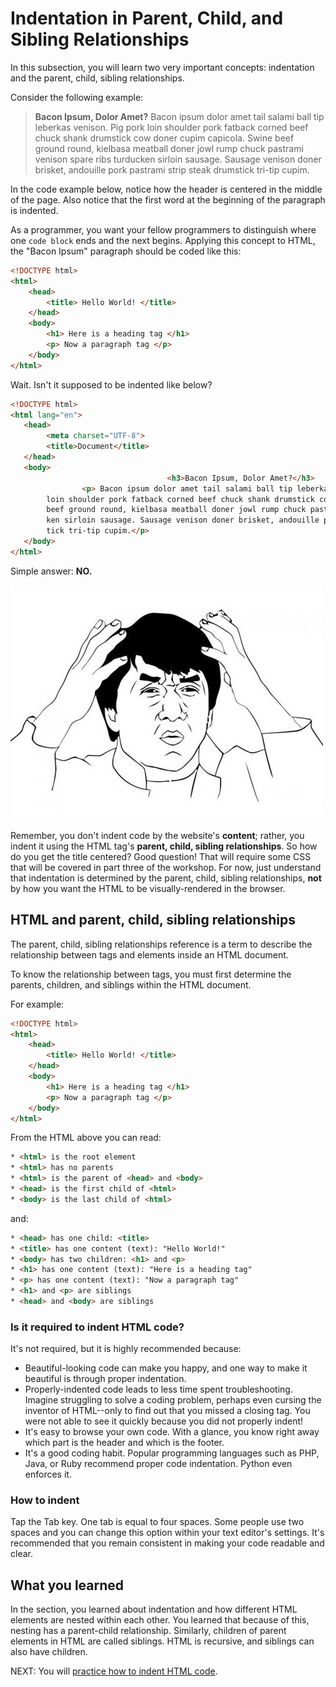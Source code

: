 # Indentation in Parent, Child, and Sibling Relationships

In this subsection, you will learn two very important concepts: indentation and the parent, child, sibling relationships.

Consider the following example:

> **Bacon Ipsum, Dolor Amet?**
Bacon ipsum dolor amet tail salami ball tip leberkas venison. Pig pork loin shoulder pork fatback corned beef chuck shank drumstick cow doner cupim capicola. Swine beef ground round, kielbasa meatball doner jowl rump chuck pastrami venison spare ribs turducken sirloin sausage. Sausage venison doner brisket, andouille pork pastrami strip steak drumstick tri-tip cupim.

In the code example below, notice how the header is centered in the middle of the page. Also notice that the first word at the beginning of the paragraph is indented.

As a programmer, you want your fellow programmers to distinguish where one `code block` ends and the next begins. Applying this concept to HTML, the "Bacon Ipsum" paragraph should be coded like this:

``` html
<!DOCTYPE html>
<html>
    <head>
        <title> Hello World! </title>
    </head>
    <body>
        <h1> Here is a heading tag </h1>
        <p> Now a paragraph tag </p>
    </body>
</html>
```

Wait. Isn't it supposed to be indented like below?

``` html
<!DOCTYPE html>
<html lang="en">
   <head>
        <meta charset="UTF-8">
        <title>Document</title>
   </head>
   <body>
                                   <h3>Bacon Ipsum, Dolor Amet?</h3>
                <p> Bacon ipsum dolor amet tail salami ball tip leberkas venison. Pig pork
        loin shoulder pork fatback corned beef chuck shank drumstick cow doner cupim capicola. Swine
        beef ground round, kielbasa meatball doner jowl rump chuck pastrami venison spare ribs turdu
        ken sirloin sausage. Sausage venison doner brisket, andouille pork pastrami strip steak drums
        tick tri-tip cupim.</p>
   </body>
</html>
```

Simple answer: **NO.**

![Pic of Frustrated Man](../images/what.jpeg)

Remember, you don't indent code by the website's **content**; rather, you indent it using the HTML tag's **parent, child, sibling relationships**. So how do you get the title centered? Good question! That will require some CSS that will be covered in part three of the workshop. For now, just understand that indentation is determined by the parent, child, sibling relationships, **not** by how you want the HTML to be visually-rendered in the browser.

## HTML and parent, child, sibling relationships

The parent, child, sibling relationships reference is a term to describe the relationship between tags and elements inside an HTML document.

To know the relationship between tags, you must first determine the parents, children, and siblings within the HTML document.

For example:

``` html
<!DOCTYPE html>
<html>
    <head>
        <title> Hello World! </title>
    </head>
    <body>
        <h1> Here is a heading tag </h1>
        <p> Now a paragraph tag </p>
    </body>
</html>
```

From the HTML above you can read:

``` html
* <html> is the root element
* <html> has no parents
* <html> is the parent of <head> and <body>
* <head> is the first child of <html>
* <body> is the last child of <html>
```

and:

``` html
* <head> has one child: <title>
* <title> has one content (text): "Hello World!"
* <body> has two children: <h1> and <p>
* <h1> has one content (text): "Here is a heading tag"
* <p> has one content (text): "Now a paragraph tag"
* <h1> and <p> are siblings
* <head> and <body> are siblings
```

### Is it required to indent HTML code?

It's not required, but it is highly recommended because:

- Beautiful-looking code can make you happy, and one way to make it beautiful is through proper indentation.
- Properly-indented code leads to less time spent troubleshooting. Imagine struggling to solve a coding problem, perhaps even cursing the inventor of HTML--only to find out that you missed a closing tag. You were not able to see it quickly because you did not properly indent!
- It's easy to browse your own code. With a glance, you know right away which part is the header and which is the footer.
- It's a good coding habit. Popular programming languages such as PHP, Java, or Ruby recommend proper code indentation. Python even enforces it.

### How to indent

Tap the Tab key. One tab is equal to four spaces. Some people use two spaces and you can change this option within your text editor's settings. It's recommended that you remain consistent in making your code readable and clear.

## What you learned

In the section, you learned about indentation and how different HTML elements are nested within each other. You learned that because of this, nesting has a parent-child relationship. Similarly, children of parent elements in HTML are called siblings. HTML is recursive, and siblings can also have children.  

NEXT: You will [practice how to indent HTML code](./indentation_practice.md).
